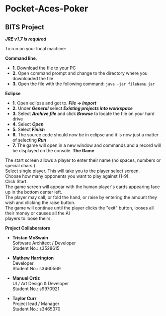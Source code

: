 # Pocket-Aces-Poker
BITS Project
---
***JRE v1.7 is required***
  
To run on your local machine:  
  
**Command line**. 
* **1.** Download the file to your PC
* **2.** Open command prompt and change to the directory where you downloaded the file
* **3.** Open the file with the following command:  ```java -jar fileName.jar```
  
**Eclipse**  
* **1.** Open eclipse and got to. ***File -> Import***  
* **2.** Under ***General*** select ***Existing projects into workspace***  
* **3.** Select ***Archive file*** and click ***Browse*** to locate the file on your hard drive  
* **4.** Select ***Open***  
* **5.** Select ***Finish***
* **6.** The source code should now be in eclipse and it is now just a matter of selecting ***Run***  
* **7.** The game will open in a new window and commands and a record will be displayed on the console.
**The Game**
  
The start screen allows a player to enter their name (no spaces, numbers or special chars.)  
Select single player. This will take you to the player select screen.  
Choose how many opponents you want to play against (1-9).  
Click Start.  
The game screen will appear with the human player's cards appearing face up in the bottom center left.  
The player may call, or fold the hand, or raise by entering the amount they wish and clicking the raise button.  
The game will continue until the player clicks the "exit" button, looses all their money or causes all the AI   
players to loose theirs.  

**Project Collaborators**
* **Tristan McSwain**  
Software Architect / Developer  
Student No.: s3528615

* **Mathew Harrington**  
Developer  
Student No.: s3460569

* **Manuel Ortiz**  
UI / Art Design & Developer  
Student No.: s9970921

* **Taylor Curr**  
Project lead / Manager  
Student No.: s3465370
